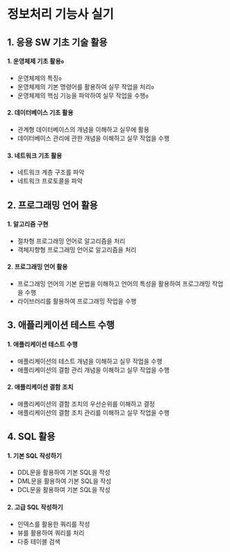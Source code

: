 # 정보처리 기능사 실기

## 1. 응용 SW 기초 기술 활용

#### 1. 운영체제 기초 활용`o`

* 운영체제의 특징`o`
* 운영체제의 기본 명령어를 활용하여 실무 작업을 처리`o`
* 운영체제의 핵심 기능을 파악하여 실무 작업을 수행`o`

#### 2. 데이터베이스 기초 활용

* 관계형 데이터베이스의 개념을 이해하고 실무에 활용
* 데이터베이스 관리에 관한 개념을 이해하고 실무 작업을 수행

#### 3. 네트워크 기초 활용

* 네트워크 계층 구조를 파악
* 네트워크 프로토콜을 파악

## 2. 프로그래밍 언어 활용

#### 1. 알고리즘 구현

* 절차형 프로그래밍 언어로 알고리즘을 처리
* 객체지향형 프로그래밍 언어로 알고리즘을 처리

#### 2. 프로그래밍 언어 활용

* 프로그래밍 언어의 기본 문법을 이해하고 언어의 특성을 활용하여 프로그래밍 작업을 수행
* 라이브러리를 활용하여 프로그래밍 작업을 수행

## 3. 애플리케이션 테스트 수행

#### 1. 애플리케이션 테스트 수행

* 애플리케이션의 테스트 개념을 이해하고 실무 작업을 수행
* 애플리케이션의 결함 관리 개념을 이해하고 실무 작업을 수행

#### 2. 애플리케이션 결함 조치

* 애플리케이션의 결함 조치의 우선순위를 이해하고 결정
* 애플리케이션의 결함 조치 관리를 이해하고 실무 작업을 수행

## 4. SQL 활용

#### 1. 기본 SQL 작성하기

* DDL문을 활용하여 기본 SQL을 작성
* DML문을 활용하여 기본 SQL을 작성
* DCL문을 활용하여 기본 SQL을 작성

#### 2. 고급 SQL 작성하기

* 인덱스를 활용한 쿼리를 작성
* 뷰를 활용하여 쿼리를 처리
* 다중 테이블 검색
